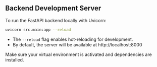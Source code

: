 ## Backend Development Server

To run the FastAPI backend locally with Uvicorn:

```bash
uvicorn src.main:app --reload
```

- The `--reload` flag enables hot-reloading for development.
- By default, the server will be available at http://localhost:8000

Make sure your virtual environment is activated and dependencies are installed.